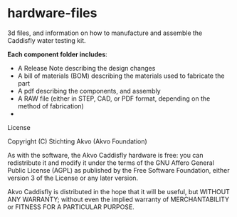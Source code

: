 hardware-files
==============

3d files, and information on how to manufacture and assemble the Caddisfly water testing kit.

**Each component folder includes**:

- A Release Note describing the design changes
- A bill of materials (BOM) describing the materials used to fabricate the part
- A pdf describing the components, and assembly
- A RAW file (either in STEP, CAD, or PDF format, depending on the method of fabrication)
- 
License

Copyright (C) Stichting Akvo (Akvo Foundation)

As with the software, the Akvo Caddisfly hardware is free: you can redistribute it and modify it under the terms of the GNU Affero General Public License (AGPL) as published by the Free Software Foundation, either version 3 of the License or any later version.

Akvo Caddisfly is distributed in the hope that it will be useful, but WITHOUT ANY WARRANTY; without even the implied warranty of MERCHANTABILITY or FITNESS FOR A PARTICULAR PURPOSE. 

